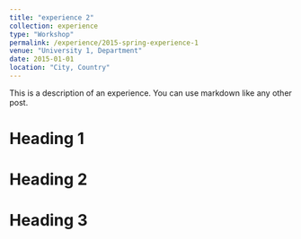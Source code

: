 ```yaml
---
title: "experience 2"
collection: experience
type: "Workshop"
permalink: /experience/2015-spring-experience-1
venue: "University 1, Department"
date: 2015-01-01
location: "City, Country"
---
```


This is a description of an experience. You can use markdown like any other post.

Heading 1
======

Heading 2
======

Heading 3
======
